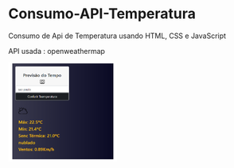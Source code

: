 # Consumo-API-Temperatura
Consumo de Api de Temperatura usando HTML, CSS e JavaScript

API usada : openweathermap

<img src="https://github.com/Lipessousa/Consumo-API-Temperatura/blob/main/api_print/api_temp_print.PNG" alt="logo" height="200"/>
